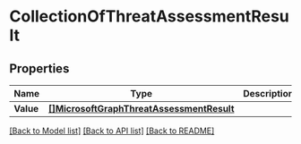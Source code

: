 # CollectionOfThreatAssessmentResult

## Properties

Name | Type | Description | Notes
------------ | ------------- | ------------- | -------------
**Value** | [**[]MicrosoftGraphThreatAssessmentResult**](microsoft.graph.threatAssessmentResult.md) |  | [optional] 

[[Back to Model list]](../README.md#documentation-for-models) [[Back to API list]](../README.md#documentation-for-api-endpoints) [[Back to README]](../README.md)


